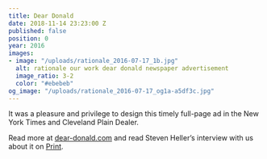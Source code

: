 ```yaml
---
title: Dear Donald
date: 2018-11-14 23:23:00 Z
published: false
position: 0
year: 2016
images:
- image: "/uploads/rationale_2016-07-17_1b.jpg"
  alt: rationale our work dear donald newspaper advertisement
  image_ratio: 3-2
  color: "#ebebeb"
og_image: "/uploads/rationale_2016-07-17_og1a-a5df3c.jpg"
---
```


It was a pleasure and privilege to design this timely full-page ad in the New York Times and Cleveland Plain Dealer.

Read more at [dear-donald.com](http://www.deardonald.com/) and read Steven Heller’s interview with us about it on [Print](http://www.printmag.com/daily-heller/letter-to-a-divider-sean-wolcott/). 